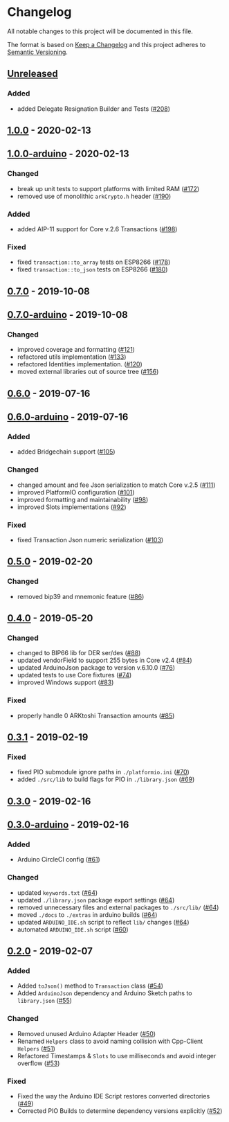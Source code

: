 # Changelog

All notable changes to this project will be documented in this file.

The format is based on [Keep a Changelog](http://keepachangelog.com/en/1.0.0/)
and this project adheres to [Semantic Versioning](http://semver.org/spec/v2.0.0.html).

## [Unreleased]

### Added
-   added Delegate Resignation Builder and Tests ([#208])

## [1.0.0] - 2020-02-13

## [1.0.0-arduino] - 2020-02-13

### Changed
-   break up unit tests to support platforms with limited RAM ([#172])
-   removed use of monolithic `arkCrypto.h` header ([#190])

### Added
-   added AIP-11 support for Core v.2.6 Transactions ([#198])

### Fixed
-   fixed `transaction::to_array` tests on ESP8266 ([#178])
-   fixed `transaction::to_json` tests on ESP8266 ([#180])

## [0.7.0] - 2019-10-08

## [0.7.0-arduino] - 2019-10-08

### Changed
-   improved coverage and formatting ([#121])
-   refactored utils implementation ([#133])
-   refactored Identities implementation. ([#120])
-   moved external libraries out of source tree ([#156])

## [0.6.0] - 2019-07-16

## [0.6.0-arduino] - 2019-07-16

### Added
-   added Bridgechain support ([#105])

### Changed
-   changed amount and fee Json serialization to match Core v.2.5 ([#111])
-   improved PlatformIO configuration ([#101])
-   improved formatting and maintainability ([#98])
-   improved Slots implementations ([#92])

### Fixed
-   fixed Transaction Json numeric serialization ([#103])

## [0.5.0] - 2019-02-20

### Changed
-   removed bip39 and mnemonic feature ([#86])

## [0.4.0] - 2019-05-20

### Changed
-   changed to BIP66 lib for DER ser/des ([#88])
-   updated vendorField to support 255 bytes in Core v2.4 ([#84])
-   updated ArduinoJson package to version v.6.10.0 ([#76])
-   updated tests to use Core fixtures ([#74])
-   improved Windows support ([#83])

### Fixed
-   properly handle 0 ARKtoshi Transaction amounts ([#85])

## [0.3.1] - 2019-02-19

### Fixed
-   fixed PIO submodule ignore paths in `./platformio.ini` ([#70])
-   added `./src/lib` to build flags for PIO in `./library.json` ([#69])

## [0.3.0] - 2019-02-16

## [0.3.0-arduino] - 2019-02-16

### Added
-   Arduino CircleCI config ([#61])

### Changed
-   updated `keywords.txt` ([#64])
-   updated `./library.json` package export settings ([#64])
-   removed unnecessary files and external packages to `./src/lib/` ([#64])
-   moved `./docs` to `./extras` in arduino builds ([#64])
-   updated `ARDUINO_IDE.sh` script to reflect `lib/` changes ([#64])
-   automated `ARDUINO_IDE.sh` script ([#60])

## [0.2.0] - 2019-02-07

### Added
-   Added `toJson()` method to `Transaction` class ([#54])
-   Added `ArduinoJson` dependency and Arduino Sketch paths to `library.json` ([#55])

### Changed
-   Removed unused Arduino Adapter Header ([#50])
-   Renamed `Helpers` class to avoid naming collision with Cpp-Client `Helpers` ([#51])
-   Refactored Timestamps & `Slots` to use milliseconds and avoid integer overflow ([#53])

### Fixed
-   Fixed the way the Arduino IDE Script restores converted directories ([#49])
-   Corrected PIO Builds to determine dependency versions explicitly ([#52])

[#49]: https://github.com/ArkEcosystem/cpp-crypto/pull/49
[#50]: https://github.com/ArkEcosystem/cpp-crypto/pull/50
[#51]: https://github.com/ArkEcosystem/cpp-crypto/pull/51
[#52]: https://github.com/ArkEcosystem/cpp-crypto/pull/52
[#53]: https://github.com/ArkEcosystem/cpp-crypto/pull/53
[#54]: https://github.com/ArkEcosystem/cpp-crypto/pull/54
[#55]: https://github.com/ArkEcosystem/cpp-crypto/pull/55
[0.2.0]: https://github.com/ArkEcosystem/cpp-crypto/compare/0.1.0...0.2.0
[#60]: https://github.com/ArkEcosystem/cpp-crypto/pull/60
[#61]: https://github.com/ArkEcosystem/cpp-crypto/pull/61
[#64]: https://github.com/ArkEcosystem/cpp-crypto/pull/64
[0.3.0]: https://github.com/ArkEcosystem/cpp-crypto/compare/0.2.0...0.3.0
[0.3.0-arduino]: https://github.com/ArkEcosystem/cpp-crypto/compare/0.3.0-arduino
[#69]: https://github.com/ArkEcosystem/cpp-crypto/pull/69
[#70]: https://github.com/ArkEcosystem/cpp-crypto/pull/70
[0.3.1]: https://github.com/ArkEcosystem/cpp-crypto/compare/0.3.0...0.3.1
[#74]: https://github.com/ArkEcosystem/cpp-crypto/pull/74
[#76]: https://github.com/ArkEcosystem/cpp-crypto/pull/76
[#83]: https://github.com/ArkEcosystem/cpp-crypto/pull/83
[#84]: https://github.com/ArkEcosystem/cpp-crypto/pull/84
[#85]: https://github.com/ArkEcosystem/cpp-crypto/pull/85
[#88]: https://github.com/ArkEcosystem/cpp-crypto/pull/88
[0.4.0]: https://github.com/ArkEcosystem/cpp-crypto/compare/0.3.1...0.4.0
[#86]: https://github.com/ArkEcosystem/cpp-crypto/pull/86
[0.5.0]: https://github.com/ArkEcosystem/cpp-crypto/compare/0.4.0...0.5.0
[#92]: https://github.com/ArkEcosystem/cpp-crypto/pull/92
[#98]: https://github.com/ArkEcosystem/cpp-crypto/pull/98
[#101]: https://github.com/ArkEcosystem/cpp-crypto/pull/101
[#103]: https://github.com/ArkEcosystem/cpp-crypto/pull/103
[#105]: https://github.com/ArkEcosystem/cpp-crypto/pull/105
[#111]: https://github.com/ArkEcosystem/cpp-crypto/pull/111
[0.6.0]: https://github.com/ArkEcosystem/cpp-crypto/compare/0.5.0...0.6.0
[0.6.0-arduino]: https://github.com/ArkEcosystem/cpp-crypto/compare/0.3.0-arduino...0.6.0-arduino
[#120]: https://github.com/ArkEcosystem/cpp-crypto/pull/120
[#121]: https://github.com/ArkEcosystem/cpp-crypto/pull/121
[#133]: https://github.com/ArkEcosystem/cpp-crypto/pull/133
[#156]: https://github.com/ArkEcosystem/cpp-crypto/pull/156
[0.7.0]: https://github.com/ArkEcosystem/cpp-crypto/compare/0.6.0...0.7.0
[0.7.0-arduino]: https://github.com/ArkEcosystem/cpp-crypto/compare/0.6.0-arduino...0.7.0-arduino
[#172]: https://github.com/ArkEcosystem/cpp-crypto/pull/172
[#178]: https://github.com/ArkEcosystem/cpp-crypto/pull/178
[#180]: https://github.com/ArkEcosystem/cpp-crypto/pull/180
[#190]: https://github.com/ArkEcosystem/cpp-crypto/pull/190
[#198]: https://github.com/ArkEcosystem/cpp-crypto/pull/198
[1.0.0]: https://github.com/ArkEcosystem/cpp-crypto/compare/0.7.0-arduino...1.0.0
[1.0.0-arduino]: https://github.com/ArkEcosystem/cpp-crypto/compare/0.7.0-arduino...1.0.0-arduino
[1.0.0]: https://github.com/ArkEcosystem/cpp-crypto/compare/0.7.0-arduino...1.0.0
[#208]: https://github.com/ArkEcosystem/cpp-crypto/pull/208
[unreleased]: https://github.com/ArkEcosystem/cpp-crypto/compare/1.0.0-arduino...develop
